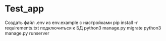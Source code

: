 # Test_app

Создать файл .env из env.example с настройками
pip install -r requirements.txt
подключиться к БД
python3 manage.py migrate
python3 manage.py runserver
